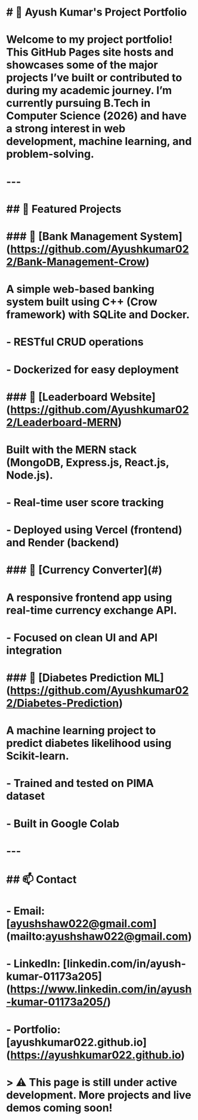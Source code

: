 # \# 👋 Ayush Kumar's Project Portfolio

# 

# Welcome to my project portfolio! This GitHub Pages site hosts and showcases some of the major projects I’ve built or contributed to during my academic journey. I’m currently pursuing B.Tech in Computer Science (2026) and have a strong interest in web development, machine learning, and problem-solving.

# 

# ---

# 

# \## 🚀 Featured Projects

# 

# \### 🔹 \[Bank Management System](https://github.com/Ayushkumar022/Bank-Management-Crow)

# A simple web-based banking system built using C++ (Crow framework) with SQLite and Docker.

# \- RESTful CRUD operations

# \- Dockerized for easy deployment

# 

# \### 🔹 \[Leaderboard Website](https://github.com/Ayushkumar022/Leaderboard-MERN)

# Built with the MERN stack (MongoDB, Express.js, React.js, Node.js).

# \- Real-time user score tracking

# \- Deployed using Vercel (frontend) and Render (backend)

# 

# \### 🔹 \[Currency Converter](#)

# A responsive frontend app using real-time currency exchange API.

# \- Focused on clean UI and API integration

# 

# \### 🔹 \[Diabetes Prediction ML](https://github.com/Ayushkumar022/Diabetes-Prediction)

# A machine learning project to predict diabetes likelihood using Scikit-learn.

# \- Trained and tested on PIMA dataset

# \- Built in Google Colab

# 

# ---

# 

# \## 📫 Contact

# 

# \- Email: \[ayushshaw022@gmail.com](mailto:ayushshaw022@gmail.com)

# \- LinkedIn: \[linkedin.com/in/ayush-kumar-01173a205](https://www.linkedin.com/in/ayush-kumar-01173a205/)

# \- Portfolio: \[ayushkumar022.github.io](https://ayushkumar022.github.io)

# 

# > ⚠️ This page is still under active development. More projects and live demos coming soon!



